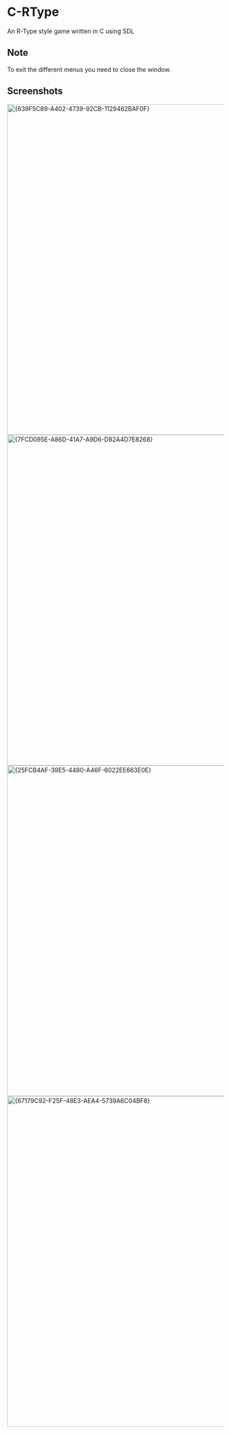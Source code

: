 # C-RType

An R-Type style game written in C using SDL

## Note

To exit the different menus you need to close the window.

## Screenshots

<img width="767" alt="{639F5C89-A402-4739-92CB-1129462BAF0F}" src="https://github.com/user-attachments/assets/d490a2c6-e697-43d8-87f7-364948e704fb" />
<img width="767" alt="{7FCD095E-A86D-41A7-A9D6-D82A4D7E8268}" src="https://github.com/user-attachments/assets/c14037f4-8164-4f0b-82f1-7d75becbfb9d" />
<img width="767" alt="{25FCB4AF-39E5-4480-A46F-6022EE663E0E}" src="https://github.com/user-attachments/assets/3d90e261-bc5f-478b-8c02-8ae4a9017932" />
<img width="767" alt="{67179C92-F25F-48E3-AEA4-5739A6C04BF8}" src="https://github.com/user-attachments/assets/14f9e8de-58e4-4ba7-834a-46cfcd7cb23e" />
